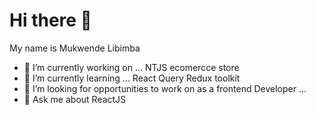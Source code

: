 # Hi there 👋
My name is Mukwende Libimba
- 🔭 I’m currently working on ... NTJS ecomercce store
- 🌱 I’m currently learning ... React Query Redux toolkit
- 👯 I’m looking for opportunities to work on as a frontend Developer ...
- 💬 Ask me about ReactJS
